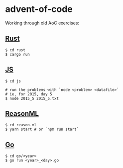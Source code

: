 # advent-of-code

Working through old AoC exercises:

## [Rust](./rust)

```
$ cd rust
$ cargo run
```

## [JS](./js)

```
$ cd js

# run the problems with `node <problem> <datafile>`
# ie, for 2015, day 5
$ node 2015_5 2015_5.txt
```

## [ReasonML](./reason-ml)

```
$ cd reason-ml
$ yarn start # or `npm run start`
```

## [Go](./go)

```
$ cd go/<year>
$ go run <year>_<day>.go
```
